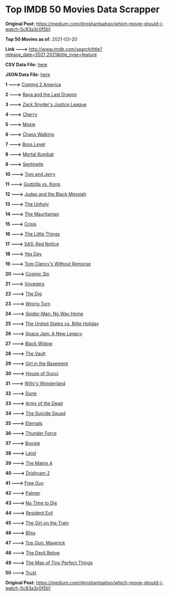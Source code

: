 # Top IMDB 50 Movies Data Scrapper

**Original Post:** https://medium.com/@nishantsahoo/which-movie-should-i-watch-5c83a3c0f5b1

**Top 50 Movies as of:** 2021-03-20

**Link --->** http://www.imdb.com/search/title?release_date=2021,2021&title_type=feature

**CSV Data File:** [here](/Data/data.csv)

**JSON Data File:** [here](/Data/data.json)

**1 --->** [Coming 2 America](https://www.imdb.com/title/tt6802400/?ref_=adv_li_tt)

**2 --->** [Raya and the Last Dragon](https://www.imdb.com/title/tt5109280/?ref_=adv_li_tt)

**3 --->** [Zack Snyder's Justice League](https://www.imdb.com/title/tt12361974/?ref_=adv_li_tt)

**4 --->** [Cherry](https://www.imdb.com/title/tt9130508/?ref_=adv_li_tt)

**5 --->** [Moxie](https://www.imdb.com/title/tt6432466/?ref_=adv_li_tt)

**6 --->** [Chaos Walking](https://www.imdb.com/title/tt2076822/?ref_=adv_li_tt)

**7 --->** [Boss Level](https://www.imdb.com/title/tt7638348/?ref_=adv_li_tt)

**8 --->** [Mortal Kombat](https://www.imdb.com/title/tt0293429/?ref_=adv_li_tt)

**9 --->** [Sentinelle](https://www.imdb.com/title/tt11734264/?ref_=adv_li_tt)

**10 --->** [Tom and Jerry](https://www.imdb.com/title/tt1361336/?ref_=adv_li_tt)

**11 --->** [Godzilla vs. Kong](https://www.imdb.com/title/tt5034838/?ref_=adv_li_tt)

**12 --->** [Judas and the Black Messiah](https://www.imdb.com/title/tt9784798/?ref_=adv_li_tt)

**13 --->** [The Unholy](https://www.imdb.com/title/tt9419056/?ref_=adv_li_tt)

**14 --->** [The Mauritanian](https://www.imdb.com/title/tt4761112/?ref_=adv_li_tt)

**15 --->** [Crisis](https://www.imdb.com/title/tt9731682/?ref_=adv_li_tt)

**16 --->** [The Little Things](https://www.imdb.com/title/tt10016180/?ref_=adv_li_tt)

**17 --->** [SAS: Red Notice](https://www.imdb.com/title/tt4479380/?ref_=adv_li_tt)

**18 --->** [Yes Day](https://www.imdb.com/title/tt8521876/?ref_=adv_li_tt)

**19 --->** [Tom Clancy's Without Remorse](https://www.imdb.com/title/tt0499097/?ref_=adv_li_tt)

**20 --->** [Cosmic Sin](https://www.imdb.com/title/tt11762434/?ref_=adv_li_tt)

**21 --->** [Voyagers](https://www.imdb.com/title/tt9664108/?ref_=adv_li_tt)

**22 --->** [The Dig](https://www.imdb.com/title/tt3661210/?ref_=adv_li_tt)

**23 --->** [Wrong Turn](https://www.imdb.com/title/tt9110170/?ref_=adv_li_tt)

**24 --->** [Spider-Man: No Way Home](https://www.imdb.com/title/tt10872600/?ref_=adv_li_tt)

**25 --->** [The United States vs. Billie Holiday](https://www.imdb.com/title/tt8521718/?ref_=adv_li_tt)

**26 --->** [Space Jam: A New Legacy](https://www.imdb.com/title/tt3554046/?ref_=adv_li_tt)

**27 --->** [Black Widow](https://www.imdb.com/title/tt3480822/?ref_=adv_li_tt)

**28 --->** [The Vault](https://www.imdb.com/title/tt9742794/?ref_=adv_li_tt)

**29 --->** [Girl in the Basement](https://www.imdb.com/title/tt13269536/?ref_=adv_li_tt)

**30 --->** [House of Gucci](https://www.imdb.com/title/tt11214590/?ref_=adv_li_tt)

**31 --->** [Willy's Wonderland](https://www.imdb.com/title/tt8114980/?ref_=adv_li_tt)

**32 --->** [Dune](https://www.imdb.com/title/tt1160419/?ref_=adv_li_tt)

**33 --->** [Army of the Dead](https://www.imdb.com/title/tt0993840/?ref_=adv_li_tt)

**34 --->** [The Suicide Squad](https://www.imdb.com/title/tt6334354/?ref_=adv_li_tt)

**35 --->** [Eternals](https://www.imdb.com/title/tt9032400/?ref_=adv_li_tt)

**36 --->** [Thunder Force](https://www.imdb.com/title/tt10121392/?ref_=adv_li_tt)

**37 --->** [Boogie](https://www.imdb.com/title/tt10896398/?ref_=adv_li_tt)

**38 --->** [Land](https://www.imdb.com/title/tt10265034/?ref_=adv_li_tt)

**39 --->** [The Matrix 4](https://www.imdb.com/title/tt10838180/?ref_=adv_li_tt)

**40 --->** [Drishyam 2](https://www.imdb.com/title/tt12361178/?ref_=adv_li_tt)

**41 --->** [Free Guy](https://www.imdb.com/title/tt6264654/?ref_=adv_li_tt)

**42 --->** [Palmer](https://www.imdb.com/title/tt6857376/?ref_=adv_li_tt)

**43 --->** [No Time to Die](https://www.imdb.com/title/tt2382320/?ref_=adv_li_tt)

**44 --->** [Resident Evil](https://www.imdb.com/title/tt6920084/?ref_=adv_li_tt)

**45 --->** [The Girl on the Train](https://www.imdb.com/title/tt8907992/?ref_=adv_li_tt)

**46 --->** [Bliss](https://www.imdb.com/title/tt10333426/?ref_=adv_li_tt)

**47 --->** [Top Gun: Maverick](https://www.imdb.com/title/tt1745960/?ref_=adv_li_tt)

**48 --->** [The Devil Below](https://www.imdb.com/title/tt7646322/?ref_=adv_li_tt)

**49 --->** [The Map of Tiny Perfect Things](https://www.imdb.com/title/tt11080108/?ref_=adv_li_tt)

**50 --->** [Trust](https://www.imdb.com/title/tt3986420/?ref_=adv_li_tt)

**Original Post:** https://medium.com/@nishantsahoo/which-movie-should-i-watch-5c83a3c0f5b1
